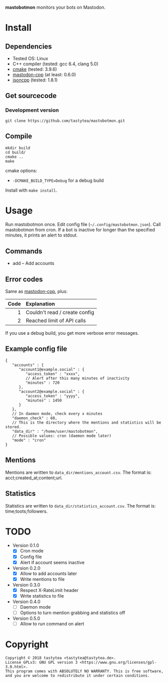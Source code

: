 **mastobotmon** monitors your bots on Mastodon.

# Install

## Dependencies

 * Tested OS: Linux
 * C++ compiler (tested: gcc 6.4, clang 5.0)
 * [cmake](https://cmake.org/) (tested: 3.9.6)
 * [mastodon-cpp](https://github.com/tastytea/mastodon-cpp) (at least: 0.6.0)
 * [jsoncpp](https://github.com/open-source-parsers/jsoncpp) (tested: 1.8.1)

## Get sourcecode

### Development version

    git clone https://github.com/tastytea/mastobotmon.git

## Compile

    mkdir build
    cd build/
    cmake ..
    make

cmake options:

 * `-DCMAKE_BUILD_TYPE=Debug` for a debug build

Install with `make install`.

# Usage

Run mastobotmon once. Edit config file (`~/.config/mastobotmon.json`).
Call mastobotmon from cron. If a bot is inactive for longer than the specified
minutes, it prints an alert to stdout.

## Commands
* add – Add accounts

## Error codes

Same as [mastodon-cpp](https://github.com/tastytea/mastodon-cpp/blob/master/README.md#error-codes), plus:

|      Code | Explanation                   |
| --------: |:------------------------------|
|         1 | Couldn't read / create config |
|         2 | Reached limit of API calls    |

If you use a debug build, you get more verbose error messages.

## Example config file

    {
       "accounts" : {
          "account1@example.social" : {
             "access_token" : "xxxx",
             // Alert after this many minutes of inactivity
             "minutes" : 720
          },
          "account2@example.social" : {
             "access_token" : "yyyy",
             "minutes" : 1450
          }
       },
       // In daemon mode, check every x minutes
       "daemon_check" : 60,
       // This is the directory where the mentions and statistics will be stored.
       "data_dir" : "/home/user/mastobotmon",
       // Possible values: cron (daemon mode later)
       "mode" : "cron"
    }

## Mentions

Mentions are written to `data_dir/mentions_account.csv`. The format is: acct;created_at;content;url.

## Statistics

Statistics are written to `data_dir/statistics_account.csv`. The format is: time;toots;followers.

# TODO

* Version 0.1.0
    * [x] Cron mode
    * [x] Config file
    * [x] Alert if account seems inactive
* Version 0.2.0
    * [x] Allow to add accounts later
    * [x] Write mentions to file
* Version 0.3.0
    * [x] Respect X-RateLimit header
    * [x] Write statistics to file
* Version 0.4.0
    * [ ] Daemon mode
    * [ ] Options to turn mention grabbing and statistics off
* Version 0.5.0
    * [ ] Allow to run command on alert

# Copyright

    Copyright © 2018 tastytea <tastytea@tastytea.de>.
    License GPLv3: GNU GPL version 3 <https://www.gnu.org/licenses/gpl-3.0.html>.
    This program comes with ABSOLUTELY NO WARRANTY. This is free software,
    and you are welcome to redistribute it under certain conditions.
